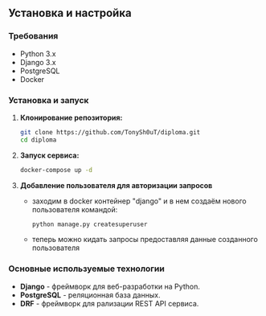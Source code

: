 ## Установка и настройка

### Требования

- Python 3.x
- Django 3.x
- PostgreSQL
- Docker

### Установка и запуск

1. **Клонирование репозитория:**

   ```bash
   git clone https://github.com/TonySh0uT/diploma.git
   cd diploma
   ```

2. **Запуск сервиса:**

   ```bash
   docker-compose up -d
   ```
3. **Добавление пользователя для авторизации запросов**
   - заходим в docker контейнер "django" и в нем создаём нового пользователя командой: 
      ```bash
      python manage.py createsuperuser
      ```
   - теперь можно кидать запросы предоставляя данные созданного пользователя


### Основные используемые технологии

- **Django** - фреймворк для веб-разработки на Python.
- **PostgreSQL** - реляционная база данных.
- **DRF** - фреймворк для рализации REST API сервиса.